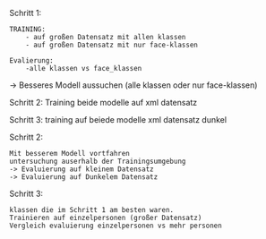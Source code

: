 Schritt 1:

    TRAINING:
        - auf großen Datensatz mit allen klassen
        - auf großen Datensatz mit nur face-klassen

    Evalierung:
        -alle klassen vs face_klassen
        
-> Besseres Modell aussuchen (alle klassen oder nur face-klassen)


Schritt 2:
    Training beide modelle auf xml datensatz

Schritt 3:
    training auf beiede modelle xml datensatz dunkel


Schritt 2:

    Mit besserem Modell vortfahren
    untersuchung auserhalb der Trainingsumgebung
    -> Evaluierung auf kleinem Datensatz
    -> Evaluierung auf Dunkelem Datensatz

Schritt 3:

    klassen die im Schritt 1 am besten waren.
    Trainieren auf einzelpersonen (großer Datensatz)
    Vergleich evaluierung einzelpersonen vs mehr personen
